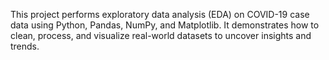 This project performs exploratory data analysis (EDA) on COVID-19 case data using Python, Pandas, NumPy, and Matplotlib.
It demonstrates how to clean, process, and visualize real-world datasets to uncover insights and trends.
